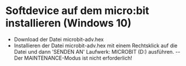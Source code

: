 # Softdevice auf dem micro:bit installieren (Windows 10)

* Download der Datei microbit-adv.hex
* Installieren der Datei microbit-adv.hex mit einem Rechtsklick auf die Datei und dann 'SENDEN AN' Laufwerk: MICROBIT (D:) ausführen.
-- Der MAINTENANCE-Modus ist nicht erforderlich!
